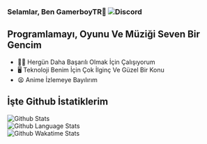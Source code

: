 
### Selamlar, Ben GamerboyTR👋 ![Discord](https://img.shields.io/static/v1?style=flat&logo=discord&logoColor=white&color=%237289DA&label=&message=G̷a̷m̷e̷r̷b̷o̷y̷T̷R̷%20ᶫᵒᵛᵉᵧₒᵤ#1881)    

  

## Programlamayı, Oyunu Ve Müziği Seven Bir Gencim

- 💪🏻 Hergün Daha Başarılı Olmak İçin Çalışıyorum
- 🖥 Teknoloji Benim İçin Çok İlginç Ve Güzel Bir Konu
- 😫 Anime İzlemeye Bayılırım

##

## İşte Github İstatiklerim

![Github Stats](https://github-readme-stats.vercel.app/api?username=gamerboytr&theme=dracula&show_icons=true&locale=tr)<br>
![Github Language Stats](https://github-readme-stats.vercel.app/api/top-langs/?username=gamerboytr&layout=compact&theme=dracula&langs_count=10&locale=tr)<br>
![Github Wakatime Stats](https://github-readme-stats.vercel.app/api/wakatime?username=GamerboyTR&theme=dracula)
